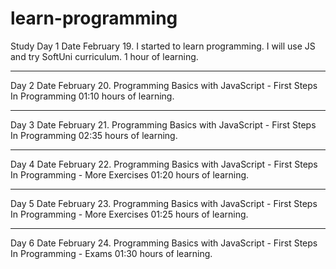 # learn-programming

Study
Day 1
Date February 19.
I started to learn programming.
I will use JS and try SoftUni curriculum.
1 hour of learning.

---

Day 2
Date February 20.
Programming Basics with JavaScript - First Steps In Programming
01:10 hours of learning.

---

Day 3
Date February 21.
Programming Basics with JavaScript - First Steps In Programming
02:35 hours of learning.

---

Day 4 
Date February 22.
Programming Basics with JavaScript - First Steps In Programming - More Exercises
01:20 hours of learning.

---

Day 5
Date February 23.
Programming Basics with JavaScript - First Steps In Programming - More Exercises
01:25 hours of learning.

---

Day 6
Date February 24.
Programming Basics with JavaScript - First Steps In Programming - Exams
01:30 hours of learning.
